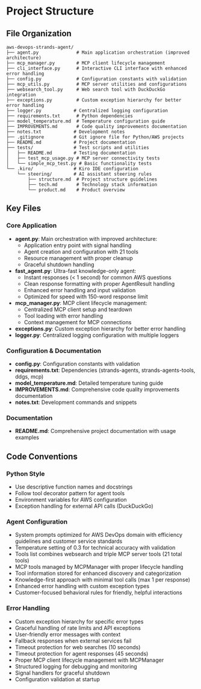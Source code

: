 # Project Structure

## File Organization

```
aws-devops-strands-agent/
├── agent.py              # Main application orchestration (improved architecture)
├── mcp_manager.py        # MCP client lifecycle management
├── cli_interface.py      # Interactive CLI interface with enhanced error handling
├── config.py             # Configuration constants with validation
├── mcp_utils.py          # MCP server utilities and configurations
├── websearch_tool.py     # Web search tool with DuckDuckGo integration
├── exceptions.py         # Custom exception hierarchy for better error handling
├── logger.py            # Centralized logging configuration
├── requirements.txt      # Python dependencies
├── model_temperature.md  # Temperature configuration guide
├── IMPROVEMENTS.md       # Code quality improvements documentation
├── notes.txt            # Development notes
├── .gitignore           # Git ignore file for Python/AWS projects
├── README.md            # Project documentation
├── tests/               # Test scripts and utilities
│   ├── README.md        # Testing documentation
│   ├── test_mcp_usage.py # MCP server connectivity tests
│   └── simple_mcp_test.py # Basic functionality tests
└── .kiro/               # Kiro IDE configuration
    └── steering/        # AI assistant steering rules
        ├── structure.md  # Project structure guidelines
        ├── tech.md       # Technology stack information
        └── product.md    # Product overview
```

## Key Files

### Core Application
- **agent.py**: Main orchestration with improved architecture:
  - Application entry point with signal handling
  - Agent creation and configuration with 21 tools
  - Resource management with proper cleanup
  - Graceful shutdown handling
- **fast_agent.py**: Ultra-fast knowledge-only agent:
  - Instant responses (< 1 second) for common AWS questions
  - Clean response formatting with proper AgentResult handling
  - Enhanced error handling and input validation
  - Optimized for speed with 150-word response limit
- **mcp_manager.py**: MCP client lifecycle management:
  - Centralized MCP client setup and teardown
  - Tool loading with error handling
  - Context management for MCP connections
- **exceptions.py**: Custom exception hierarchy for better error handling
- **logger.py**: Centralized logging configuration with multiple loggers

### Configuration & Documentation
- **config.py**: Configuration constants with validation
- **requirements.txt**: Dependencies (strands-agents, strands-agents-tools, ddgs, mcp)
- **model_temperature.md**: Detailed temperature tuning guide
- **IMPROVEMENTS.md**: Comprehensive code quality improvements documentation
- **notes.txt**: Development commands and snippets

### Documentation
- **README.md**: Comprehensive project documentation with usage examples

## Code Conventions

### Python Style
- Use descriptive function names and docstrings
- Follow tool decorator pattern for agent tools
- Environment variables for AWS configuration
- Exception handling for external API calls (DuckDuckGo)

### Agent Configuration
- System prompts optimized for AWS DevOps domain with efficiency guidelines and customer service standards
- Temperature setting of 0.3 for technical accuracy with validation
- Tools list combines websearch and triple MCP server tools (21 total tools)
- MCP tools managed by MCPManager with proper lifecycle handling
- Tool information stored for enhanced discovery and categorization
- Knowledge-first approach with minimal tool calls (max 1 per response)
- Enhanced error handling with custom exception types
- Customer-focused behavioral rules for friendly, helpful interactions

### Error Handling
- Custom exception hierarchy for specific error types
- Graceful handling of rate limits and API exceptions
- User-friendly error messages with context
- Fallback responses when external services fail
- Timeout protection for web searches (10 seconds)
- Timeout protection for agent responses (45 seconds)
- Proper MCP client lifecycle management with MCPManager
- Structured logging for debugging and monitoring
- Signal handlers for graceful shutdown
- Configuration validation at startup